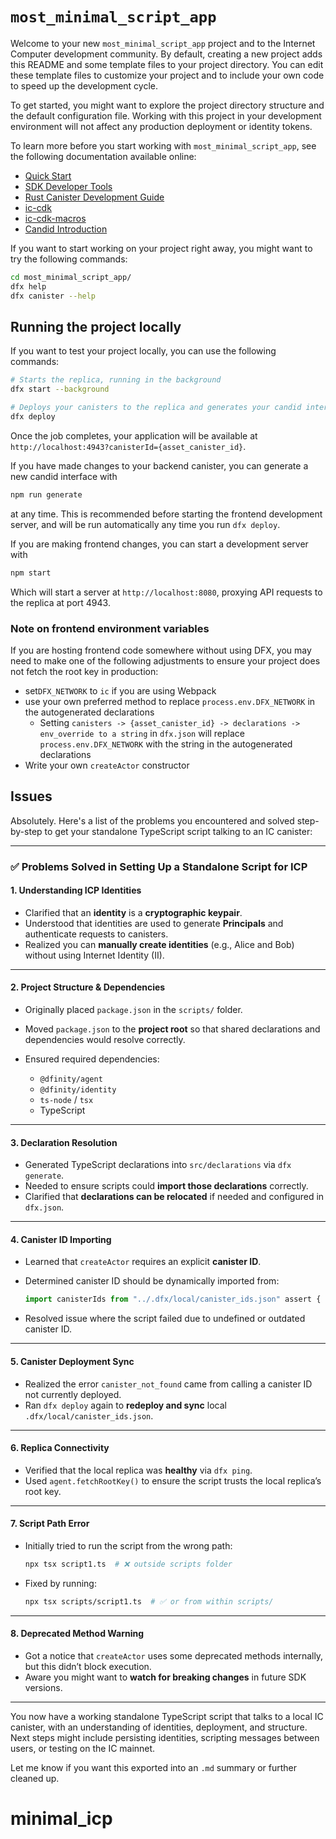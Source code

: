 # `most_minimal_script_app`

Welcome to your new `most_minimal_script_app` project and to the Internet Computer development community. By default, creating a new project adds this README and some template files to your project directory. You can edit these template files to customize your project and to include your own code to speed up the development cycle.

To get started, you might want to explore the project directory structure and the default configuration file. Working with this project in your development environment will not affect any production deployment or identity tokens.

To learn more before you start working with `most_minimal_script_app`, see the following documentation available online:

- [Quick Start](https://internetcomputer.org/docs/current/developer-docs/setup/deploy-locally)
- [SDK Developer Tools](https://internetcomputer.org/docs/current/developer-docs/setup/install)
- [Rust Canister Development Guide](https://internetcomputer.org/docs/current/developer-docs/backend/rust/)
- [ic-cdk](https://docs.rs/ic-cdk)
- [ic-cdk-macros](https://docs.rs/ic-cdk-macros)
- [Candid Introduction](https://internetcomputer.org/docs/current/developer-docs/backend/candid/)

If you want to start working on your project right away, you might want to try the following commands:

```bash
cd most_minimal_script_app/
dfx help
dfx canister --help
```

## Running the project locally

If you want to test your project locally, you can use the following commands:

```bash
# Starts the replica, running in the background
dfx start --background

# Deploys your canisters to the replica and generates your candid interface
dfx deploy
```

Once the job completes, your application will be available at `http://localhost:4943?canisterId={asset_canister_id}`.

If you have made changes to your backend canister, you can generate a new candid interface with

```bash
npm run generate
```

at any time. This is recommended before starting the frontend development server, and will be run automatically any time you run `dfx deploy`.

If you are making frontend changes, you can start a development server with

```bash
npm start
```

Which will start a server at `http://localhost:8080`, proxying API requests to the replica at port 4943.

### Note on frontend environment variables

If you are hosting frontend code somewhere without using DFX, you may need to make one of the following adjustments to ensure your project does not fetch the root key in production:

- set`DFX_NETWORK` to `ic` if you are using Webpack
- use your own preferred method to replace `process.env.DFX_NETWORK` in the autogenerated declarations
  - Setting `canisters -> {asset_canister_id} -> declarations -> env_override to a string` in `dfx.json` will replace `process.env.DFX_NETWORK` with the string in the autogenerated declarations
- Write your own `createActor` constructor

## Issues

Absolutely. Here's a list of the problems you encountered and solved step-by-step to get your standalone TypeScript script talking to an IC canister:

---

### ✅ **Problems Solved in Setting Up a Standalone Script for ICP**

#### **1. Understanding ICP Identities**

- Clarified that an **identity** is a **cryptographic keypair**.
- Understood that identities are used to generate **Principals** and authenticate requests to canisters.
- Realized you can **manually create identities** (e.g., Alice and Bob) without using Internet Identity (II).

---

#### **2. Project Structure & Dependencies**

- Originally placed `package.json` in the `scripts/` folder.
- Moved `package.json` to the **project root** so that shared declarations and dependencies would resolve correctly.
- Ensured required dependencies:

  - `@dfinity/agent`
  - `@dfinity/identity`
  - `ts-node` / `tsx`
  - TypeScript

---

#### **3. Declaration Resolution**

- Generated TypeScript declarations into `src/declarations` via `dfx generate`.
- Needed to ensure scripts could **import those declarations** correctly.
- Clarified that **declarations can be relocated** if needed and configured in `dfx.json`.

---

#### **4. Canister ID Importing**

- Learned that `createActor` requires an explicit **canister ID**.
- Determined canister ID should be dynamically imported from:

  ```ts
  import canisterIds from "../.dfx/local/canister_ids.json" assert { type: "json" };
  ```

- Resolved issue where the script failed due to undefined or outdated canister ID.

---

#### **5. Canister Deployment Sync**

- Realized the error `canister_not_found` came from calling a canister ID not currently deployed.
- Ran `dfx deploy` again to **redeploy and sync** local `.dfx/local/canister_ids.json`.

---

#### **6. Replica Connectivity**

- Verified that the local replica was **healthy** via `dfx ping`.
- Used `agent.fetchRootKey()` to ensure the script trusts the local replica’s root key.

---

#### **7. Script Path Error**

- Initially tried to run the script from the wrong path:

  ```bash
  npx tsx script1.ts  # ❌ outside scripts folder
  ```

- Fixed by running:

  ```bash
  npx tsx scripts/script1.ts  # ✅ or from within scripts/
  ```

---

#### **8. Deprecated Method Warning**

- Got a notice that `createActor` uses some deprecated methods internally, but this didn’t block execution.
- Aware you might want to **watch for breaking changes** in future SDK versions.

---

You now have a working standalone TypeScript script that talks to a local IC canister, with an understanding of identities, deployment, and structure. Next steps might include persisting identities, scripting messages between users, or testing on the IC mainnet.

Let me know if you want this exported into an `.md` summary or further cleaned up.
# minimal_icp

